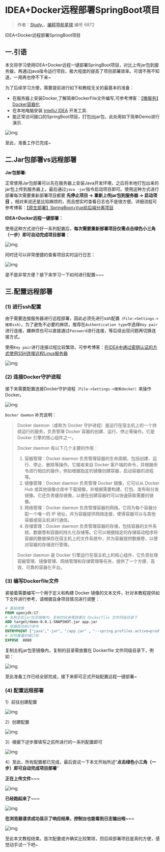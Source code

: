 # IDEA+Docker远程部署SpringBoot项目

> 作者：[Study.](https://blog.csdn.net/m0_66570338)，[编程导航星球](https://wx.zsxq.com/dweb2/index/group/51122858222824) 编号 6872

IDEA+Docker远程部署SpringBoot项目

## 一.引语

本文将学习使用IDEA+Docker远程一键部署SpringBoot项目，对比上传jar包到服务器，再通过java指令运行项目，极大程度的提高了项目部署效率。可谓不用不知道，一用再也停不下来~

为了后续学习方便，需要提前进行如下和教程无关的最基本的准备：

- 在服务器上安装Docker,了解简单DockerFile文件编写,可参考博客：[【微服务】Docker容器化](https://blog.csdn.net/m0_66570338/article/details/128786952)
- 在本地电脑安装 [IntelliJ IDEA](https://www.jetbrains.com/idea/) 开发工具.
- 能正常访问接口的SpringBoot项目，打包出jar包，此处用如下简单Demo进行演示.

![img](https://pic.yupi.icu/5563/202404072114189.jpeg)

至此，准备工作已完成~

## 二.Jar包部署vs远程部署

**Jar包部署:**

正常使用Jar包部署可以先在服务器上安装Java开发环境，之后将本地打包出来的jar包上传到服务器上，最后通过`java -jar`指令启动项目即可。使用这种方式进行部署每次需要重新部署项目都要 **先停止项目 -> 重新上传jar包到服务器 -> 启动项目** ，相对来说还是比较麻烦的，而且想实时查看日志也不是很方便。详细流程可参考博客：[【原生部署】SpringBoot+Vue前后端分离项目](https://blog.csdn.net/m0_66570338/article/details/135494356)

**IDEA+Docker远程一键部署：**

使用这种方式进行好一系列配置后，**每次需要重新部署项目仅需点击绿色小三角（一步）即可自动完成项目部署**：

![img](https://pic.yupi.icu/5563/202404072114249.jpeg)

同时还可以非常便捷的查看项目实时运行日志：

![img](https://pic.yupi.icu/5563/202404072117877.jpeg)

是不是非常方便？接下来学习一下如何进行配置~~~

## 三.配置远程部署

### (1) 进行ssh配置

由于需要连接服务器进行远程部署，因此必须先进行ssh配置`（File->Settings->搜索ssh）`。为了避免不必要的麻烦，推荐在`Authentication type`中选择`Key pair`进行连接，嫌麻烦也可以直接通过`Password`进行连接，等后续出现问题再切换连接方式。

使用`Key pair`进行连接过程比较繁琐，可参考博客：[在IDEA中通过密钥认证的方式使用SSH连接远程Linux服务器](https://blog.csdn.net/cnds123321/article/details/121947896)

![img](https://pic.yupi.icu/5563/202404072114213.jpeg)

### (2) 连接Docker守护进程

接下来需要配置连接Docker守护进程`（File->Settings->搜索docker）`来操作Docker。

![img](https://pic.yupi.icu/5563/202404072117198.jpeg)

`Docker daemon` 补充说明：

> Docker daemon（或称为 Docker 守护进程）是运行在宿主机上的一个持续运行的服务，负责管理 Docker 容器的创建、运行、停止等操作。它是 Docker 引擎的核心组件之一。
>
> Docker daemon 有以下几个主要的作用：
>
> 1. 容器管理：Docker daemon 负责管理容器的生命周期，包括创建、运行、停止、删除等操作。它接收来自 Docker 客户端的命令，并根据命令进行相应的操作，例如根据指定的镜像创建容器，启动容器的进程等。
> 2. 镜像管理：Docker daemon 负责管理 Docker 镜像，它可以从 Docker Hub 或其他镜像仓库中下载镜像，并根据需要构建、打包、发布和分发镜像。它还负责缓存镜像，以便在创建容器时可以快速获取需要的镜像。
> 3. 网络管理：Docker daemon 负责管理容器的网络。它将为每个容器分配一个唯一的 IP 地址，并为容器提供网络连接，使得容器可以与其他容器或宿主机进行通信。
> 4. 存储管理：Docker daemon 负责管理容器的存储，包括容器的文件系统、数据卷和容器的持久化存储等。它可以根据指定的存储驱动程序将容器的数据保存在宿主机上的文件系统中，并为容器提供数据卷，以便对容器的存储进行管理。
>
> Docker daemon 是 Docker 引擎运行在宿主机上的核心组件，它负责处理容器管理、镜像管理、网络管理和存储管理等任务，提供了一个方便、高效、可靠的容器化平台。

### (3) 编写Dockerfile文件

紧接着需要编写一个用于定义和构建 Docker 镜像的文本文件，针对本教程提供如下文件进行参考，请根据自身项目情况进行调整：

```dockerfile
# 基础镜像
FROM openjdk:17
# 复制主机jar包至镜像内，复制的目录需放置在 Dockerfile 文件同级目录下
ADD target/demo-0.0.1-SNAPSHOT.jar app.jar
# 容器启动执行命令
ENTRYPOINT ["java","-jar", "/app.jar" , "--spring.profiles.active=prod"]
# 对外暴露的端口号
EXPOSE  8080
```

复制主机jar包至镜像内，复制的目录需放置在 Dockerfile 文件同级目录下，例如：

![img](https://pic.yupi.icu/5563/202404072115947.jpeg)

至此准备工作已经全部完成，接下来即可正式开始配置远程一键部署~

### (4) 配置远程部署

1）前往创建配置

![img](https://pic.yupi.icu/5563/202404072114659.jpeg)

2）创建配置

![img](https://pic.yupi.icu/5563/202404072114717.jpeg)

3）根据下述步骤填写之前所进行的一系列配置即可

![img](https://pic.yupi.icu/5563/202404072114974.jpeg)

4）至此，所有配置都已完成，最后尝试一下本文开始所述”**点击绿色小三角（一步）即可自动完成项目部署**“

**正在上传文件~~~**

![img](https://pic.yupi.icu/5563/202404072114396.jpeg)

**已经跑起来了~~~**

![img](https://pic.yupi.icu/5563/202404072114801.jpeg)

**在浏览器请求成功显示了响应结果，控制台也能看到日志输出啦~~~**

![img](https://pic.yupi.icu/5563/202404072114249.jpeg)

至此本文教程结束。首次配置或许确实比较繁琐，但后续部署项目是真的方便，感觉动手试一下吧~